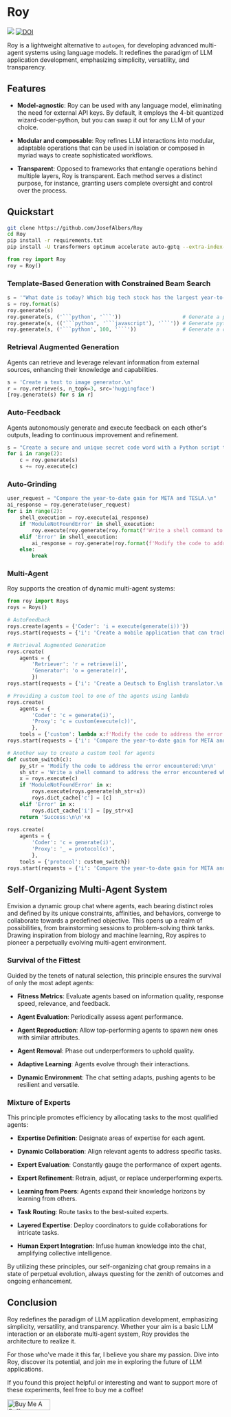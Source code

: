 # Roy

[<img src="https://colab.research.google.com/assets/colab-badge.svg" />](https://colab.research.google.com/github/JosefAlbers/Roy/blob/main/quickstart.ipynb)
[![DOI](https://zenodo.org/badge/699801819.svg)](https://zenodo.org/badge/latestdoi/699801819)

Roy is a lightweight alternative to `autogen`, for developing advanced multi-agent systems using language models. It redefines the paradigm of LLM application development, emphasizing simplicity, versatility, and transparency.

## Features

- **Model-agnostic**: Roy can be used with any language model, eliminating the need for external API keys. By default, it employs the 4-bit quantized wizard-coder-python, but you can swap it out for any LLM of your choice.

- **Modular and composable**: Roy refines LLM interactions into modular, adaptable operations that can be used in isolation or composed in myriad ways to create sophisticated workflows.

- **Transparent**: Opposed to frameworks that entangle operations behind multiple layers, Roy is transparent. Each method serves a distinct purpose, for instance, granting users complete oversight and control over the process.

## Quickstart

```sh
git clone https://github.com/JosefAlbers/Roy
cd Roy
pip install -r requirements.txt
pip install -U transformers optimum accelerate auto-gptq --extra-index-url https://huggingface.github.io/autogptq-index/whl/cu118/
```

```python
from roy import Roy
roy = Roy()
```

### **Template-Based Generation with Constrained Beam Search**

```python
s = '"What date is today? Which big tech stock has the largest year-to-date gain this year? How much is the gain?\n'
s = roy.format(s)
roy.generate(s)
roy.generate(s, ('```python', '```'))                    # Generate a python code block
roy.generate(s, (('```python', '```javascript'), '```')) # Generate python or javascript codes
roy.generate(s, ('```python', 100, '```'))               # Generate a code block of size less than 100 tokens
```

### **Retrieval Augmented Generation**

Agents can retrieve and leverage relevant information from external sources, enhancing their knowledge and capabilities.

```python
s = 'Create a text to image generator.\n'
r = roy.retrieve(s, n_topk=3, src='huggingface')
[roy.generate(s) for s in r]
```

### **Auto-Feedback**

Agents autonomously generate and execute feedback on each other's outputs, leading to continuous improvement and refinement.

```python
s = "Create a secure and unique secret code word with a Python script that involves multiple steps to ensure the highest level of confidentiality and protection.\n"
for i in range(2):
    c = roy.generate(s)
    s += roy.execute(c)
```

### **Auto-Grinding**

```python
user_request = "Compare the year-to-date gain for META and TESLA.\n"
ai_response = roy.generate(user_request)
for i in range(2):
    shell_execution = roy.execute(ai_response)
    if 'ModuleNotFoundError' in shell_execution:
        roy.execute(roy.generate(roy.format(f'Write a shell command to address the error encountered while running this Python code:\n\n{shell_execution}')), False)
    elif 'Error' in shell_execution:
        ai_response = roy.generate(roy.format(f'Modify the code to address the error encountered:\n\n{shell_execution}'))
    else:
        break
```

### **Multi-Agent**

Roy supports the creation of dynamic multi-agent systems:

```python
from roy import Roys
roys = Roys()

# AutoFeedback
roys.create(agents = {'Coder': 'i = execute(generate(i))'})
roys.start(requests = {'i': 'Create a mobile application that can track the health of elderly people living alone in rural areas.\n'})

# Retrieval Augmented Generation
roys.create(
    agents = {
        'Retriever': 'r = retrieve(i)',
        'Generator': 'o = generate(r)',
        })
roys.start(requests = {'i': 'Create a Deutsch to English translator.\n'})

# Providing a custom tool to one of the agents using lambda
roys.create(
    agents = {
        'Coder': 'c = generate(i)',
        'Proxy': 'c = custom(execute(c))',
        },
    tools = {'custom': lambda x:f'Modify the code to address the error encountered:\n\n{x}' if 'Error' in x else None})
roys.start(requests = {'i': 'Compare the year-to-date gain for META and TESLA.\n'})

# Another way to create a custom tool for agents
def custom_switch(c):
    py_str = 'Modify the code to address the error encountered:\n\n'
    sh_str = 'Write a shell command to address the error encountered while running this Python code:\n\n'
    x = roys.execute(c)
    if 'ModuleNotFoundError' in x:
        roys.execute(roys.generate(sh_str+x))
        roys.dict_cache['c'] = [c]
    elif 'Error' in x:
        roys.dict_cache['i'] = [py_str+x]
    return 'Success:\n\n'+x
    
roys.create(
    agents = {
        'Coder': 'c = generate(i)',
        'Proxy': '_ = protocol(c)',
        },
    tools = {'protocol': custom_switch})
roys.start(requests = {'i': 'Compare the year-to-date gain for META and TESLA.\n'})
```

## Self-Organizing Multi-Agent System

Envision a dynamic group chat where agents, each bearing distinct roles and defined by its unique constraints, affinities, and behaviors, converge to collaborate towards a predefined objective. This opens up a realm of possibilities, from brainstorming sessions to problem-solving think tanks. Drawing inspiration from biology and machine learning, Roy aspires to pioneer a perpetually evolving multi-agent environment.

### Survival of the Fittest

Guided by the tenets of natural selection, this principle ensures the survival of only the most adept agents:

- **Fitness Metrics**: Evaluate agents based on information quality, response speed, relevance, and feedback.

- **Agent Evaluation**: Periodically assess agent performance.
  
- **Agent Reproduction**: Allow top-performing agents to spawn new ones with similar attributes.
  
- **Agent Removal**: Phase out underperformers to uphold quality.
  
- **Adaptive Learning**: Agents evolve through their interactions.
  
- **Dynamic Environment**: The chat setting adapts, pushing agents to be resilient and versatile.

### Mixture of Experts

This principle promotes efficiency by allocating tasks to the most qualified agents:

- **Expertise Definition**: Designate areas of expertise for each agent.
  
- **Dynamic Collaboration**: Align relevant agents to address specific tasks.
  
- **Expert Evaluation**: Constantly gauge the performance of expert agents.
  
- **Expert Refinement**: Retrain, adjust, or replace underperforming experts.
  
- **Learning from Peers**: Agents expand their knowledge horizons by learning from others.
  
- **Task Routing**: Route tasks to the best-suited experts.
  
- **Layered Expertise**: Deploy coordinators to guide collaborations for intricate tasks.
  
- **Human Expert Integration**: Infuse human knowledge into the chat, amplifying collective intelligence.

By utilizing these principles, our self-organizing chat group remains in a state of perpetual evolution, always questing for the zenith of outcomes and ongoing enhancement.

## Conclusion

Roy redefines the paradigm of LLM application development, emphasizing simplicity, versatility, and transparency. Whether your aim is a basic LLM interaction or an elaborate multi-agent system, Roy provides the architecture to realize it.

For those who've made it this far, I believe you share my passion. Dive into Roy, discover its potential, and join me in exploring the future of LLM applications.

If you found this project helpful or interesting and want to support more of these experiments, feel free to buy me a coffee!

<a href="https://www.buymeacoffee.com/albersj66a" target="_blank"><img src="https://cdn.buymeacoffee.com/buttons/default-orange.png" alt="Buy Me A Coffee" height="25" width="100"></a>
